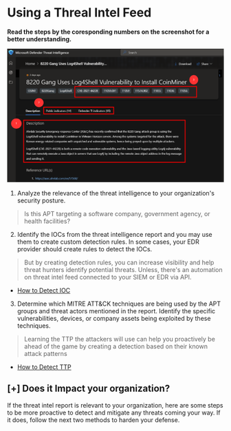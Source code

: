 # Using a Threal Intel Feed

**Read the steps by the coresponding numbers on the screenshot for a better understanding.**

![image](https://github.com/nguyentimmy/Detection-Engineering/blob/main/2%20-%20Detect%20Current%20Attack%20Trends%20Using%20Threat%20Intelligence/Photos/MDTI.png)

1. Analyze the relevance of the threat intelligence to your organization's security posture.
  > Is this APT targeting a software company, government agency, or health facilities?

2. Identify the IOCs from the threat intelligence report and you may use them to create custom detection rules. In some cases, your EDR provider should create rules to detect the IOCs. 
> But by creating detection rules, you can increase visibility and help threat hunters identify potential threats.  Unless, there's an automation on threat intel feed connected to your SIEM or EDR via API.
- [How to Detect IOC](https://github.com/nguyentimmy/Detection-Engineering/blob/main/2%20-%20Detect%20Current%20Attack%20Trends%20Using%20Threat%20Intelligence/Detecting%20IOC.md)

3. Determine which MITRE ATT&CK techniques are being used by the APT groups and threat actors mentioned in the report. Identify the specific vulnerabilities, devices, or company assets being exploited by these techniques.
> Learning the TTP the attackers will use can help you proactively be ahead of the game by creating a detection based on their known attack patterns
- [How to Detect TTP](https://github.com/nguyentimmy/Detection-Engineering/blob/main/2%20-%20Detect%20Current%20Attack%20Trends%20Using%20Threat%20Intelligence/Detection%20on%20MITRE%20ATT%26CK%20Techniques.md)


## [+] Does it Impact your organization?
If the threat intel report is relevant to your organization, here are some steps to be more proactive to detect and mitigate any threats coming your way. If it does, follow the next two methods to harden your defense.
